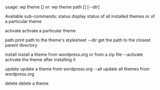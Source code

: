 usage: wp theme <sub-command> [<theme-name>]
   or: wp theme path [<theme-name>] [--dir]

Available sub-commands:
   status     display status of all installed themes or of a particular theme

   activate   activate a particular theme

   path       print path to the theme's stylesheet
      --dir      get the path to the closest parent directory

   install      install a theme from wordpress.org or from a zip file
      --activate   activate the theme after installing it

   update     update a theme from wordpress.org
      --all      update all themes from wordpress.org

   delete     delete a theme
